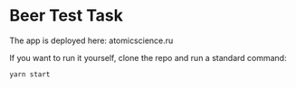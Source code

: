 # Beer Test Task
The app is deployed here: atomicscience.ru

If you want to run it yourself, clone the repo and run a standard command:
```
yarn start
```